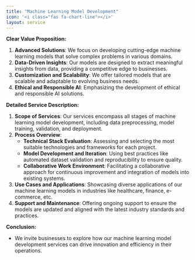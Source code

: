 ```yaml
---
title: "Machine Learning Model Development"
icon: '<i class="fas fa-chart-line"></i>'
layout: service
---
```



**Clear Value Proposition:**
1. **Advanced Solutions**: We focus on developing cutting-edge machine learning models that solve complex problems in various domains.
2. **Data-Driven Insights**: Our models are designed to extract meaningful insights from data, providing a competitive edge to businesses.
3. **Customization and Scalability**: We offer tailored models that are scalable and adaptable to evolving business needs.
4. **Ethical and Responsible AI**: Emphasizing the development of ethical and responsible AI solutions.

**Detailed Service Description:**
1. **Scope of Services**: Our services encompass all stages of machine learning model development, including data preprocessing, model training, validation, and deployment.
2. **Process Overview**:
   - **Technical Stack Evaluation**: Assessing and selecting the most suitable technologies and frameworks for each project.
   - **Model Development and Iteration**: Using best practices like automated dataset validation and reproducibility to ensure quality.
   - **Collaborative Work Environment**: Facilitating a collaborative approach for continuous improvement and integration of models into existing systems.
3. **Use Cases and Applications**: Showcasing diverse applications of our machine learning models in industries like healthcare, finance, e-commerce, etc.
4. **Support and Maintenance**: Offering ongoing support to ensure the models are updated and aligned with the latest industry standards and practices.

**Conclusion:**
- We invite businesses to explore how our machine learning model development services can drive innovation and efficiency in their operations.
